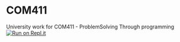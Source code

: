 # COM411
University work for COM411 - ProblemSolving Through programming
[![Run on Repl.it](https://repl.it/badge/github/Aeronis/COM411)](https://repl.it/github/Aeronis/COM411)